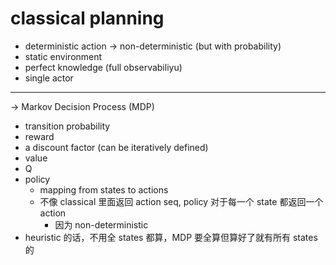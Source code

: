 # classical planning
+ deterministic action -> non-deterministic (but with probability)
+ static environment
+ perfect knowledge (full observabiliyu)
+ single actor

---
->
Markov Decision Process (MDP)

+ transition probability
+ reward
+ a discount factor (can be iteratively defined)
+ value
+ Q
+ policy
    * mapping from states to actions
    * 不像 classical 里面返回 action seq, policy 对于每一个 state 都返回一个 action
        - 因为 non-deterministic
+ heuristic 的话，不用全 states 都算，MDP 要全算但算好了就有所有 states 的
